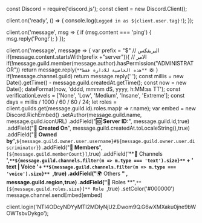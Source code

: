 
const Discord = require('discord.js');
const client = new Discord.Client();

client.on('ready', () => {
  console.log(`Logged in as ${client.user.tag}!`);
});

client.on('message', msg => {
  if (msg.content === 'ping') {
    msg.reply('Pong!');
  }
});

client.on('message', message => {
var prefix = "$" // البريفكس
if(message.content.startsWith(prefix +"server")){ // الامر
  if(!message.guild.member(message.author).hasPermission("ADMINISTRATOR")) return message.reply(`**هذه الخاصية للادارة فقط** ❎ `)
if(!message.channel.guild) return message.reply(' ');
const millis = new Date().getTime() - message.guild.createdAt.getTime();
const now = new Date();
dateFormat(now, 'dddd, mmmm dS, yyyy, h:MM:ss TT');
const verificationLevels = ['None', 'Low', 'Medium', 'Insane', 'Extreme'];
const days = millis / 1000 / 60 / 60 / 24;
let roles = client.guilds.get(message.guild.id).roles.map(r => r.name);
var embed  = new Discord.RichEmbed()
.setAuthor(message.guild.name, message.guild.iconURL)
.addField("**🆔 Server ID:**", message.guild.id,true)
.addField("**📅 Created On**", message.guild.createdAt.toLocaleString(),true)
.addField("**👑 Owned by**",`${message.guild.owner.user.username}#${message.guild.owner.user.discriminator}`)
.addField("**👥 Members**",`[${message.guild.memberCount}]`,true)
.addField('**💬 Channels **',`**${message.guild.channels.filter(m => m.type === 'text').size}**` + ' text | Voice  '+ `**${message.guild.channels.filter(m => m.type === 'voice').size}** `,true)
.addField("**🌍 Others **" , message.guild.region,true)
.addField("**🔐 Roles **",`**[${message.guild.roles.size}]** Role `,true)
.setColor('#000000')
message.channel.sendEmbed(embed)









client.login('NTI4ODcyNDYyMTI2MDIyNjU2.Dwom9Q.G6wXMXaku0jne9bWOWTsbvDykgo');
 
